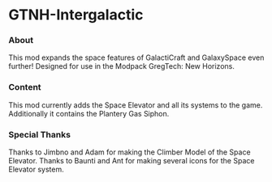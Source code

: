 # GTNH-Intergalactic

### About
This mod expands the space features of GalactiCraft and GalaxySpace even further! Designed for use in the Modpack GregTech: New Horizons.

### Content
This mod currently adds the Space Elevator and all its systems to the game. Additionally it contains the Plantery Gas Siphon.

### Special Thanks
Thanks to Jimbno and Adam for making the Climber Model of the Space Elevator.
Thanks to Baunti and Ant for making several icons for the Space Elevator system.
